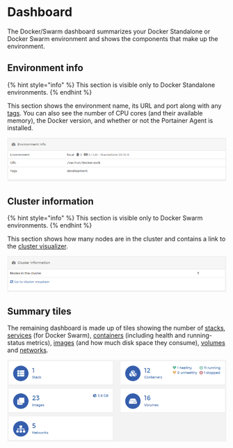 # Dashboard

The Docker/Swarm dashboard summarizes your Docker Standalone or Docker Swarm environment and shows the components that make up the environment.&#x20;

## Environment info

{% hint style="info" %}
This section is visible only to Docker Standalone environments.
{% endhint %}

This section shows the environment name, its URL and port along with any [tags](../../admin/environments/tags.md#tagging-an-endpoint). You can also see the number of CPU cores (and their available memory), the Docker version, and whether or not the Portainer Agent is installed.

![](../../.gitbook/assets/2.9-docker-dashboard-1.png)

## Cluster information

{% hint style="info" %}
This section is visible only to Docker Swarm environments.
{% endhint %}

This section shows how many nodes are in the cluster and contains a link to the [cluster visualizer](swarm/cluster-visualizer.md).

![](../../.gitbook/assets/dashboard-clusterinfo.png)

## Summary tiles

The remaining dashboard is made up of tiles showing the number of [stacks](stacks/), [services](services/) (for Docker Swarm), [containers](containers/) (including health and running-status metrics), [images](images/) (and how much disk space they consume), [volumes](volumes/) and [networks](networks/).

![](../../.gitbook/assets/dashboard-summarytiles.png)

